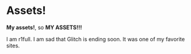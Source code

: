 # Assets!
**My assets!**, so **MY ASSETS!!!**

I am r1full.
I am sad that Glitch is ending soon.
It was one of my favorite sites.
